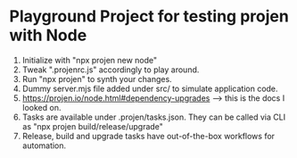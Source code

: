 # Playground Project for testing projen with Node
1. Initialize with "npx projen new node"
2. Tweak ".projenrc.js" accordingly to play around.
3. Run "npx projen" to synth your changes. 
4. Dummy server.mjs file added under src/ to simulate application code.
5. https://projen.io/node.html#dependency-upgrades --> this is the docs I looked on.
6. Tasks are available under .projen/tasks.json. They can be called via CLI as "npx projen build/release/upgrade"
7. Release, build and upgrade tasks have out-of-the-box workflows for automation.
